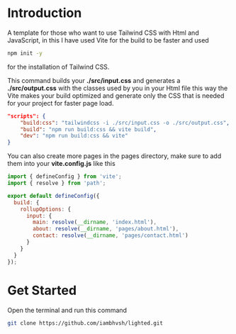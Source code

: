 # Introduction

A template for those who want to use Tailwind CSS with Html and JavaScript, in this I have used Vite for the build to be faster and used

``` bash
npm init -y
```
for the installation of Tailwind CSS.

This command builds your **./src/input.css** and generates a **./src/output.css** with the classes used by you in your Html file this way the Vite makes your build optimized and generate only the CSS that is needed for your project for faster page load.

``` .json
"scripts": {
    "build:css": "tailwindcss -i ./src/input.css -o ./src/output.css",
    "build": "npm run build:css && vite build",
    "dev": "npm run build:css && vite"
}
```

You can also create more pages in the pages directory, make sure to add them into your **vite.config.js** like this

``` .js
import { defineConfig } from 'vite';
import { resolve } from 'path';

export default defineConfig({
  build: {
    rollupOptions: {
      input: {
        main: resolve(__dirname, 'index.html'),
        about: resolve(__dirname, 'pages/about.html'),
        contact: resolve(__dirname, 'pages/contact.html')
      }
    }
  }
});
```

# Get Started

Open the terminal and run this command

``` bash
git clone https://github.com/iambhvsh/lighted.git
```
